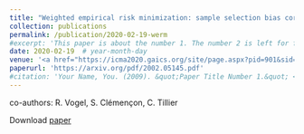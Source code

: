 ```yaml
---
title: "Weighted empirical risk minimization: sample selection bias correction based on importance sampling"
collection: publications
permalink: /publication/2020-02-19-werm
#excerpt: 'This paper is about the number 1. The number 2 is left for future work.'
date: 2020-02-19  # year-month-day
venue: '<a href="https://icma2020.gaics.org/site/page.aspx?pid=901&sid=1328&lang=en">ICMA 2020</a>'
paperurl: 'https://arxiv.org/pdf/2002.05145.pdf'
#citation: 'Your Name, You. (2009). &quot;Paper Title Number 1.&quot; <i>Journal 1</i>. 1(1).'
---
```

co-authors: R. Vogel, S. Clémençon, C. Tillier

Download [paper](https://arxiv.org/pdf/2002.05145.pdf)
